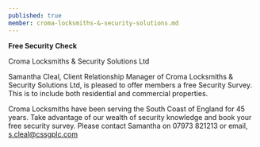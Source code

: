 ```yaml
---
published: true
member: croma-locksmiths-&-security-solutions.md
---
```

**Free Security Check**

Croma Locksmiths & Security Solutions Ltd



Samantha Cleal, Client Relationship Manager of Croma Locksmiths & Security Solutions Ltd, is pleased to offer members  a free Security Survey. This is to include both residential and commercial  properties. 

Croma Locksmiths have been serving the South Coast of England for 45 years. Take advantage of our wealth of security knowledge and book your free security survey. Please contact Samantha on 07973 821213 or email, [s.cleal@cssgplc.com]()

